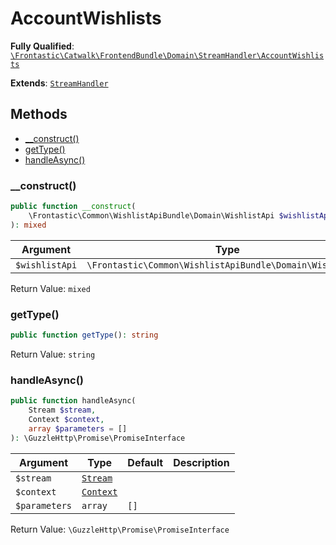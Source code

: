 #  AccountWishlists

**Fully Qualified**: [`\Frontastic\Catwalk\FrontendBundle\Domain\StreamHandler\AccountWishlists`](../../../../../src/php/FrontendBundle/Domain/StreamHandler/AccountWishlists.php)

**Extends**: [`StreamHandler`](../StreamHandler.md)

## Methods

* [__construct()](#__construct)
* [getType()](#gettype)
* [handleAsync()](#handleasync)

### __construct()

```php
public function __construct(
    \Frontastic\Common\WishlistApiBundle\Domain\WishlistApi $wishlistApi
): mixed
```

Argument|Type|Default|Description
--------|----|-------|-----------
`$wishlistApi`|`\Frontastic\Common\WishlistApiBundle\Domain\WishlistApi`||

Return Value: `mixed`

### getType()

```php
public function getType(): string
```

Return Value: `string`

### handleAsync()

```php
public function handleAsync(
    Stream $stream,
    Context $context,
    array $parameters = []
): \GuzzleHttp\Promise\PromiseInterface
```

Argument|Type|Default|Description
--------|----|-------|-----------
`$stream`|[`Stream`](../Stream.md)||
`$context`|[`Context`](../../../ApiCoreBundle/Domain/Context.md)||
`$parameters`|`array`|`[]`|

Return Value: `\GuzzleHttp\Promise\PromiseInterface`

